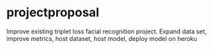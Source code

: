 # projectproposal
Improve existing triplet loss facial recognition project.  Expand data set, improve metrics, host dataset, host model, deploy model on heroku
